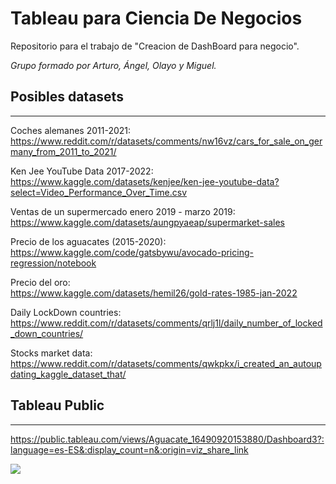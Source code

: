 # Tableau para Ciencia De Negocios

Repositorio para el trabajo de "Creacion de DashBoard para negocio".   

_Grupo formado por Arturo, Ángel, Olayo y Miguel._



## Posibles datasets  
---


Coches alemanes 2011-2021:   
https://www.reddit.com/r/datasets/comments/nw16vz/cars_for_sale_on_germany_from_2011_to_2021/   

Ken Jee YouTube Data 2017-2022:  
https://www.kaggle.com/datasets/kenjee/ken-jee-youtube-data?select=Video_Performance_Over_Time.csv

Ventas de un supermercado enero 2019 - marzo 2019:   
https://www.kaggle.com/datasets/aungpyaeap/supermarket-sales


Precio de los aguacates (2015-2020):  
https://www.kaggle.com/code/gatsbywu/avocado-pricing-regression/notebook


Precio del oro:  
https://www.kaggle.com/datasets/hemil26/gold-rates-1985-jan-2022  

Daily LockDown countries:  
https://www.reddit.com/r/datasets/comments/qrlj1l/daily_number_of_locked_down_countries/  

Stocks market data:  
https://www.reddit.com/r/datasets/comments/qwkpkx/i_created_an_autoupdating_kaggle_dataset_that/


## Tableau Public  
---  

https://public.tableau.com/views/Aguacate_16490920153880/Dashboard3?:language=es-ES&:display_count=n&:origin=viz_share_link

<div class='tableauPlaceholder' id='viz1649085469000' style='position: relative'><noscript><a href='#'><img alt=' ' src='https:&#47;&#47;public.tableau.com&#47;static&#47;images&#47;Ag&#47;Aguacate_16490920153880&#47;Dashboard3&#47;1_rss.png' style='border: none' /></a></noscript><object class='tableauViz'  style='display:none;'><param name='host_url' value='https%3A%2F%2Fpublic.tableau.com%2F' /> <param name='embed_code_version' value='3' /> <param name='site_root' value='' /><param name='name' value='Aguacate_16490920153880&#47;Dashboard3' /><param name='tabs' value='yes' /><param name='toolbar' value='yes' /><param name='static_image' value='https:&#47;&#47;public.tableau.com&#47;static&#47;images&#47;Ag&#47;Aguacate_16490920153880&#47;Dashboard3&#47;1.png' /> <param name='animate_transition' value='yes' /><param name='display_static_image' value='yes' /><param name='display_spinner' value='yes' /><param name='display_overlay' value='yes' /><param name='display_count' value='yes' /><param name='language' value='es-ES' /></object></div>                

